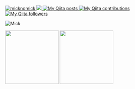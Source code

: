 [ ![micknomick](https://komarev.com/ghpvc/?username=micknomick)
](https://github.com/micknomick/mick1996/)
[![](https://img.shields.io/github/followers/micknomick?label=follow&logo=github&style=flat)
](https://github.com/micknomick)
[![My Qiita posts](https://qiita-badge.apiapi.app/s/noob_engineer_mick/posts.svg)
](http://qiita.com/noob_engineer_mick)
[![My Qiita contributions](https://qiita-badge.apiapi.app/s/noob_engineer_mick/contributions.svg)
](http://qiita.com/noob_engineer_mick)
[![My Qiita followers](https://qiita-badge.apiapi.app/s/noob_engineer_mick/followers.svg)
](http://qiita.com/noob_engineer_mick)

![Mick](http://github-profile-summary-cards.vercel.app/api/cards/profile-details?username=micknomick&theme=nord_dark)
<p>
  <a href="https://github.com/micknomick">
    <img align="left" height="170px" src="https://github-readme-stats.vercel.app/api?username=micknomick&count_private=true&show_icons=true&theme=nord" />
  </a>
  <a href="https://github.com/micknomick">
    <img align="left" height="170px" src="https://github-readme-stats.vercel.app/api/top-langs/?username=micknomick&layout=compact&theme=nord" />
  </a>
</p>
